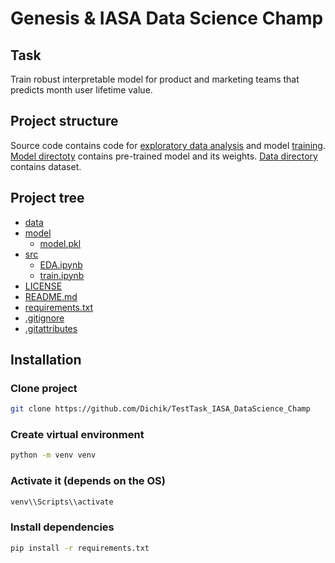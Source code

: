 # Genesis & IASA Data Science Champ

## Task
Train robust interpretable model for product and marketing teams that predicts month user lifetime value.

## Project structure
Source code contains code for [exploratory data analysis](./src//EDA.ipynb) and
model [training](./src/train.ipynb).
[Model directoty](./model/) contains pre-trained model and its weights.
[Data directory](./data/) contains dataset.

## Project tree

 * [data](./data)
 * [model](./model)
     * [model.pkl](./model/model.pkl)
 * [src](./src)
     * [EDA.ipynb](./src/EDA.ipynb)  
     * [train.ipynb](./src/train.ipynb)
 * [LICENSE](./LICENSE)
 * [README.md](./README.md)
 * [requirements.txt](./requirements.txt)
 * [.gitignore](./.gitignore)
 * [.gitattributes](./.gitattributes)

## Installation

### Clone project
```bash
git clone https://github.com/Dichik/TestTask_IASA_DataScience_Champ
```

### Create virtual environment
```bash
python -m venv venv
```

### Activate it (depends on the OS)
```bash
venv\\Scripts\\activate
```

### Install dependencies
```bash
pip install -r requirements.txt
```
